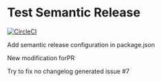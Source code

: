 # Test Semantic Release

[![CircleCI](https://circleci.com/gh/wizapp/TestSemanticRelease.svg?style=svg)](https://circleci.com/gh/wizapp/TestSemanticRelease)

Add semantic release configuration in package.json

New modification forPR

Try to fix no changelog generated issue #7